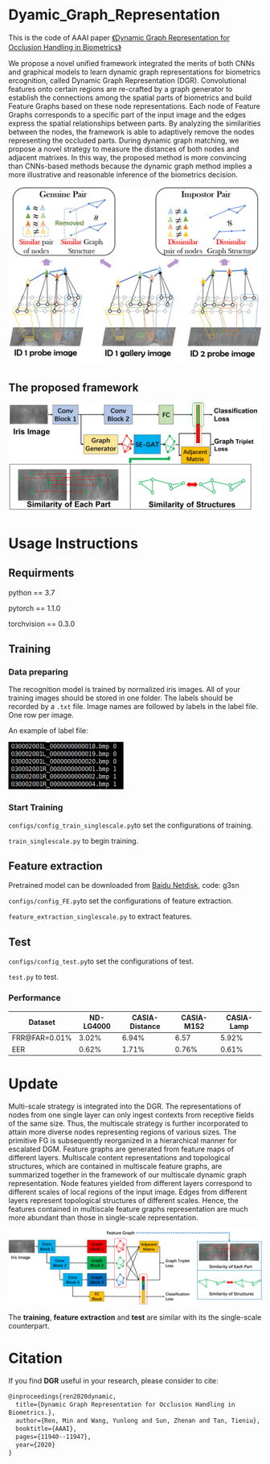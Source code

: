 # Dyamic_Graph_Representation
This is the code of AAAI paper [《Dynamic Graph Representation for Occlusion Handling in Biometrics》](https://arxiv.org/abs/1912.00377v2)
  
We propose a novel unified framework integrated the merits of both CNNs and graphical models to learn dynamic graph representations for biometrics ercognition, called Dynamic Graph Representation (DGR). Convolutional features onto certain regions are re-crafted by a graph generator to establish the connections among the spatial parts of biometrics and build Feature Graphs based on these node representations. Each node of Feature Graphs corresponds to a specific part of the input image and the edges express the spatial relationships between parts. By analyzing the similarities between the nodes, the framework is able to adaptively remove the nodes representing the occluded parts. During dynamic graph matching, we propose a novel strategy to measure the distances of both nodes and adjacent matrixes. In this way, the proposed method is more convincing than CNNs-based methods because the dynamic graph method implies a more illustrative and reasonable inference of the biometrics decision.

![arch](main_idea_7.png)

## The proposed framework

![arch](framework.png)

# Usage Instructions

## Requirments

python == 3.7

pytorch == 1.1.0

torchvision == 0.3.0

## Training

### Data preparing

The recognition model is trained by normalized iris images. All of your training images should be stored in one folder. The labels should be recorded by a `.txt` file.
Image names are followed by labels in the label file. One row per image.

An example of label file:

![arch](txt_example.PNG)

### Start Training

`configs/config_train_singlescale.py`to set the configurations of training.

`train_singlescale.py` to begin training.

## Feature extraction

Pretrained model can be downloaded from [Baidu Netdisk](https://pan.baidu.com/s/1fOkdHLThw5x0QiFT2f5zYQ), code: g3sn

`configs/config_FE.py`to set the configurations of feature extraction.

`feature_extraction_singlescale.py` to extract features.

## Test

`configs/config_test.py`to set the configurations of test.

`test.py` to test.

### Performance

Dataset       | ND-LG4000 | CASIA-Distance | CASIA-M1S2 | CASIA-Lamp
--- |--- |--- |--- |--- 
FRR@FAR=0.01% | 3.02%     | 6.94%          | 6.57       | 5.92%
EER           | 0.62%     | 1.71%          | 0.76%      | 0.61%

# Update

Multi-scale strategy is integrated into the DGR. The representations of nodes from one single layer can only ingest contexts from receptive fields of the same size. Thus, the multiscale strategy is further incorporated to attain more diverse nodes representing regions of various sizes. The primitive FG is subsequently reorganized in a hierarchical manner for escalated DGM. Feature graphs are generated from feature maps of different layers. Multiscale content representations and topological structures, which are contained in multiscale feature graphs, are summarized together in the framework of our multiscale dynamic graph representation. Node features yielded from different layers correspond to different scales of local regions of the input image. Edges from different layers represent topological structures of different scales. Hence, the features contained in multiscale feature graphs representation are much more abundant than those in single-scale representation.

![arch](framework_multiscale.png)

The **training**, **feature extraction** and **test** are similar with its the single-scale counterpart.

# Citation
If you find **DGR** useful in your research, please consider to cite:

    @inproceedings{ren2020dynamic,
      title={Dynamic Graph Representation for Occlusion Handling in Biometrics.},
      author={Ren, Min and Wang, Yunlong and Sun, Zhenan and Tan, Tieniu},
      booktitle={AAAI},
      pages={11940--11947},
      year={2020}
    }

